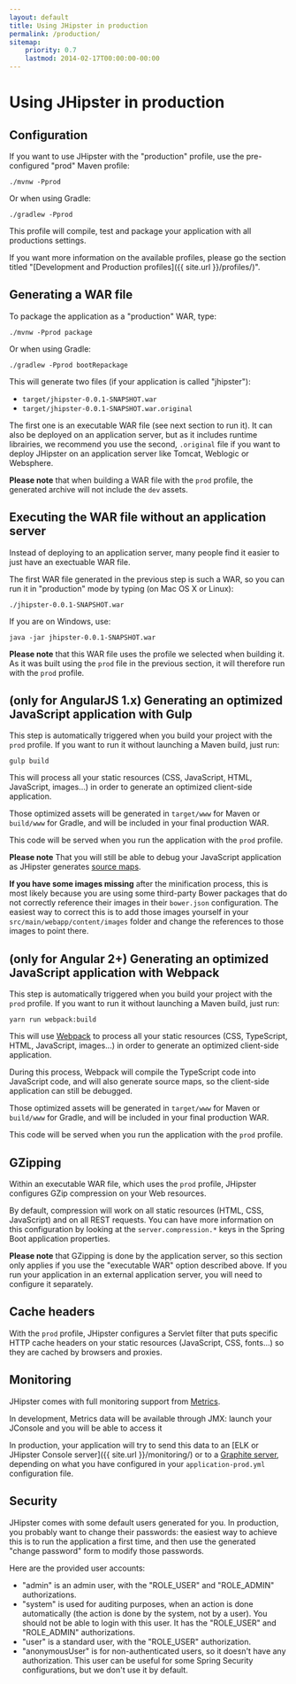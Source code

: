 ```yaml
---
layout: default
title: Using JHipster in production
permalink: /production/
sitemap:
    priority: 0.7
    lastmod: 2014-02-17T00:00:00-00:00
---
```


# Using JHipster in production

## Configuration

If you want to use JHipster with the "production" profile, use the pre-configured "prod" Maven profile:

`./mvnw -Pprod`

Or when using Gradle:

`./gradlew -Pprod`

This profile will compile, test and package your application with all productions settings.

If you want more information on the available profiles, please go the section titled "[Development and Production profiles]({{ site.url }}/profiles/)".

## Generating a WAR file

To package the application as a "production" WAR, type:

`./mvnw -Pprod package`

Or when using Gradle:

`./gradlew -Pprod bootRepackage`

This will generate two files (if your application is called "jhipster"):

*   `target/jhipster-0.0.1-SNAPSHOT.war`
*   `target/jhipster-0.0.1-SNAPSHOT.war.original`

The first one is an executable WAR file (see next section to run it). It can also be deployed on an application server, but as it includes runtime librairies, we recommend you use the second, `.original` file if you want to deploy JHipster on an application server like Tomcat, Weblogic or Websphere.

**Please note** that when building a WAR file with the `prod` profile, the generated archive will not include the `dev` assets.

## Executing the WAR file without an application server

Instead of deploying to an application server, many people find it easier to just have an exectuable WAR file.

The first WAR file generated in the previous step is such a WAR, so you can run it in "production" mode by typing (on Mac OS X or Linux):

`./jhipster-0.0.1-SNAPSHOT.war`

If you are on Windows, use:

`java -jar jhipster-0.0.1-SNAPSHOT.war`

**Please note** that this WAR file uses the profile we selected when building it. As it was built using the `prod` file in the previous section, it will therefore run with the `prod` profile.

## (only for AngularJS 1.x) Generating an optimized JavaScript application with Gulp

This step is automatically triggered when you build your project with the `prod` profile. If you want to run it without launching a Maven build, just run:

`gulp build`

This will process all your static resources (CSS, JavaScript, HTML, JavaScript, images...) in order to generate an optimized client-side application.

Those optimized assets will be generated in `target/www` for Maven or `build/www` for Gradle, and will be included in your final production WAR.

This code will be served when you run the application with the `prod` profile.

**Please note** That you will still be able to debug your JavaScript application as JHipster generates [source maps](https://developers.google.com/web/tools/chrome-devtools/debug/readability/source-maps).

**If you have some images missing** after the minification process, this is most likely because you are using some third-party Bower packages that do not correctly reference their images in their `bower.json` configuration. The easiest way to correct this is to add those images yourself in your `src/main/webapp/content/images` folder and change the references to those images to point there.

## (only for Angular 2+) Generating an optimized JavaScript application with Webpack

This step is automatically triggered when you build your project with the `prod` profile. If you want to run it without launching a Maven build, just run:

`yarn run webpack:build`

This will use [Webpack](https://webpack.github.io/) to process all your static resources (CSS, TypeScript, HTML, JavaScript, images...) in order to generate an optimized client-side application.

During this process, Webpack will compile the TypeScript code into JavaScript code, and will also generate source maps, so the client-side application can still be debugged.

Those optimized assets will be generated in `target/www` for Maven or `build/www` for Gradle, and will be included in your final production WAR.

This code will be served when you run the application with the `prod` profile.

## GZipping

Within an executable WAR file, which uses the `prod` profile, JHipster configures GZip compression on your Web resources.

By default, compression will work on all static resources (HTML, CSS, JavaScript) and on all REST requests. You can have more information on this configuration by looking at the `server.compression.*` keys in the Spring Boot application properties.

**Please note** that GZipping is done by the application server, so this section only applies if you use the "executable WAR" option described above. If you run your application in an external application server, you will need to configure it separately.

## Cache headers

With the `prod` profile, JHipster configures a Servlet filter that puts specific HTTP cache headers on your static resources (JavaScript, CSS, fonts...) so they are cached by browsers and proxies.

## Monitoring

JHipster comes with full monitoring support from [Metrics](http://metrics.codahale.com/).

In development, Metrics data will be available through JMX: launch your JConsole and you will be able to access it

In production, your application will try to send this data to an [ELK or JHipster Console server]({{ site.url }}/monitoring/) or to a [Graphite server](http://graphite.wikidot.com/), depending on what you have configured in your `application-prod.yml` configuration file.

## Security

JHipster comes with some default users generated for you. In production, you probably want to change their passwords: the easiest way to achieve this is to run the application a first time, and then use the generated "change password" form to modify those passwords.

Here are the provided user accounts:

*   "admin" is an admin user, with the "ROLE_USER" and "ROLE_ADMIN" authorizations.
*   "system" is used for auditing purposes, when an action is done automatically (the action is done by the system, not by a user). You should not be able to login with this user. It has the "ROLE_USER" and "ROLE_ADMIN" authorizations.
*   "user" is a standard user, with the "ROLE_USER" authorization.
*   "anonymousUser" is for non-authenticated users, so it doesn't have any authorization. This user can be useful for some Spring Security configurations, but we don't use it by default.
